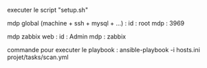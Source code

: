 executer le script "setup.sh"

mdp global (machine + ssh + mysql + ...) :
id : root
mdp : 3969

mdp zabbix web :
id : Admin
mdp : zabbix


commande pour executer le playbook :
ansible-playbook -i hosts.ini projet/tasks/scan.yml
